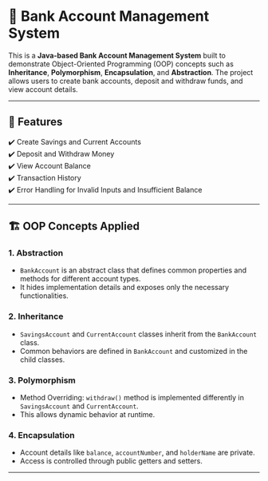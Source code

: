 # 🏦 Bank Account Management System

This is a **Java-based Bank Account Management System** built to demonstrate Object-Oriented Programming (OOP) concepts such as **Inheritance**, **Polymorphism**, **Encapsulation**, and **Abstraction**. The project allows users to create bank accounts, deposit and withdraw funds, and view account details.

---

## 🚀 Features
✔️ Create Savings and Current Accounts  
✔️ Deposit and Withdraw Money  
✔️ View Account Balance  
✔️ Transaction History  
✔️ Error Handling for Invalid Inputs and Insufficient Balance  

---

## 🏗️ OOP Concepts Applied
### 1. **Abstraction**  
- `BankAccount` is an abstract class that defines common properties and methods for different account types.
- It hides implementation details and exposes only the necessary functionalities.

### 2. **Inheritance**  
- `SavingsAccount` and `CurrentAccount` classes inherit from the `BankAccount` class.
- Common behaviors are defined in `BankAccount` and customized in the child classes.

### 3. **Polymorphism**  
- Method Overriding: `withdraw()` method is implemented differently in `SavingsAccount` and `CurrentAccount`.
- This allows dynamic behavior at runtime.

### 4. **Encapsulation**  
- Account details like `balance`, `accountNumber`, and `holderName` are private.
- Access is controlled through public getters and setters.

---
